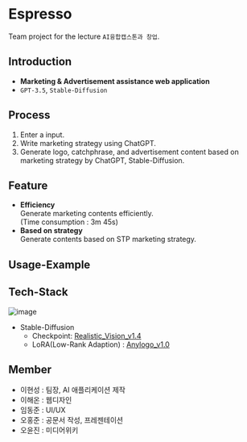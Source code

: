 # Espresso
Team project for the lecture `AI융합캡스톤과 창업`.

## Introduction
* __Marketing & Advertisement assistance web application__
* `GPT-3.5`, `Stable-Diffusion`

## Process
1. Enter a input.
2. Write marketing strategy using ChatGPT.
3. Generate logo, catchphrase, and advertisement content based on marketing strategy by ChatGPT, Stable-Diffusion.
  
## Feature
* __Efficiency__  
  Generate marketing contents efficiently.  
  (Time consumption : 3m 45s)
* __Based on strategy__  
  Generate contents based on STP marketing strategy.

## Usage-Example


## Tech-Stack
![image](https://github.com/jodog0412/Espresso/assets/83653380/83741b37-3791-4894-a273-a145a7007860)  
* Stable-Diffusion  
  * Checkpoint: [Realistic_Vision_v1.4](https://huggingface.co/SG161222/Realistic_Vision_V1.4)
  * LoRA(Low-Rank Adaption) : [Anylogo_v1.0](https://civitai.com/models/57452/anylogo)

## Member
* 이현성 : 팀장, AI 애플리케이션 제작
* 이해온 : 웹디자인
* 임동준 : UI/UX
* 오홍준 : 공문서 작성, 프레젠테이션
* 오윤진 : 미디어위키
